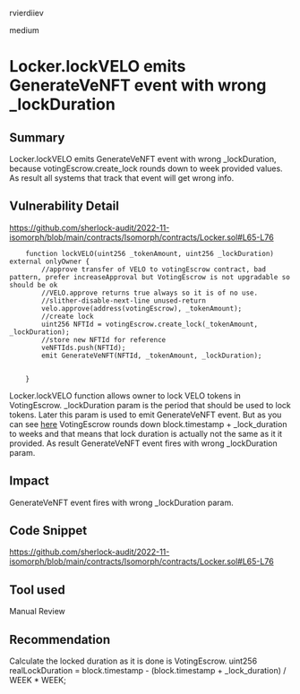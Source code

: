 rvierdiiev

medium

# Locker.lockVELO emits GenerateVeNFT event with wrong _lockDuration

## Summary
Locker.lockVELO emits GenerateVeNFT event with wrong _lockDuration, because votingEscrow.create_lock rounds down to week provided values. As result all systems that track that event will get wrong info.
## Vulnerability Detail
https://github.com/sherlock-audit/2022-11-isomorph/blob/main/contracts/Isomorph/contracts/Locker.sol#L65-L76
```solidity
    function lockVELO(uint256 _tokenAmount, uint256 _lockDuration) external onlyOwner {
        //approve transfer of VELO to votingEscrow contract, bad pattern, prefer increaseApproval but VotingEscrow is not upgradable so should be ok
        //VELO.approve returns true always so it is of no use.
        //slither-disable-next-line unused-return
        velo.approve(address(votingEscrow), _tokenAmount);
        //create lock
        uint256 NFTId = votingEscrow.create_lock(_tokenAmount, _lockDuration);
        //store new NFTId for reference
        veNFTIds.push(NFTId);
        emit GenerateVeNFT(NFTId, _tokenAmount, _lockDuration);


    }
```

Locker.lockVELO function allows owner to lock VELO tokens in VotingEscrow. _lockDuration param is the period that should be used to lock tokens. Later this param is used to emit GenerateVeNFT event.
But as you can see [here](https://github.com/velodrome-finance/contracts/blob/master/contracts/VotingEscrow.sol#L767) VotingEscrow rounds down block.timestamp + _lock_duration to weeks and that means that lock duration is actually not the same as it it provided.
As result GenerateVeNFT event fires with wrong _lockDuration param.
## Impact
GenerateVeNFT event fires with wrong _lockDuration param.
## Code Snippet
https://github.com/sherlock-audit/2022-11-isomorph/blob/main/contracts/Isomorph/contracts/Locker.sol#L65-L76
## Tool used

Manual Review

## Recommendation
Calculate the locked duration as it is done is VotingEscrow.
uint256 realLockDuration = block.timestamp - (block.timestamp + _lock_duration) / WEEK * WEEK;